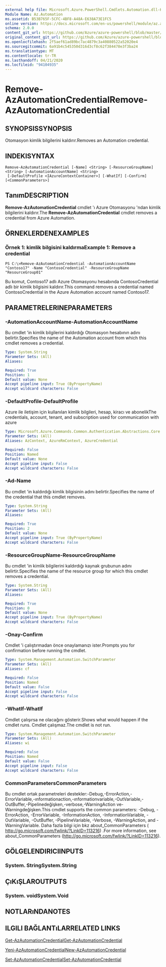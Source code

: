 ```yaml
---
external help file: Microsoft.Azure.PowerShell.Cmdlets.Automation.dll-Help.xml
Module Name: Az.Automation
ms.assetid: B53B765F-5CFC-4BF8-A48A-E638A73E1FC5
online version: https://docs.microsoft.com/en-us/powershell/module/az.automation/remove-azautomationcredential
schema: 2.0.0
content_git_url: https://github.com/Azure/azure-powershell/blob/master/src/Automation/Automation/help/Remove-AzAutomationCredential.md
original_content_git_url: https://github.com/Azure/azure-powershell/blob/master/src/Automation/Automation/help/Remove-AzAutomationCredential.md
ms.openlocfilehash: 2f5aef61ad89bc7ac4879c3a40880522a52020e4
ms.sourcegitcommit: 6a91b4c545350d316d3cf8c62f384478e3f3ba24
ms.translationtype: MT
ms.contentlocale: tr-TR
ms.lasthandoff: 04/21/2020
ms.locfileid: "94104935"
---
```

# <span data-ttu-id="3500a-101">Remove-AzAutomationCredential</span><span class="sxs-lookup"><span data-stu-id="3500a-101">Remove-AzAutomationCredential</span></span>

## <span data-ttu-id="3500a-102">SYNOPSIS</span><span class="sxs-lookup"><span data-stu-id="3500a-102">SYNOPSIS</span></span>
<span data-ttu-id="3500a-103">Otomasyon kimlik bilgilerini kaldırır.</span><span class="sxs-lookup"><span data-stu-id="3500a-103">Removes an Automation credential.</span></span>

## <span data-ttu-id="3500a-104">INDEKI</span><span class="sxs-lookup"><span data-stu-id="3500a-104">SYNTAX</span></span>

```
Remove-AzAutomationCredential [-Name] <String> [-ResourceGroupName] <String> [-AutomationAccountName] <String>
 [-DefaultProfile <IAzureContextContainer>] [-WhatIf] [-Confirm] [<CommonParameters>]
```

## <span data-ttu-id="3500a-105">Tanım</span><span class="sxs-lookup"><span data-stu-id="3500a-105">DESCRIPTION</span></span>
<span data-ttu-id="3500a-106">**Remove-AzAutomationCredential** cmdlet 'ı Azure Otomasyonu 'ndan kimlik bilgilerini kaldırır.</span><span class="sxs-lookup"><span data-stu-id="3500a-106">The **Remove-AzAutomationCredential** cmdlet removes a credential from Azure Automation.</span></span>

## <span data-ttu-id="3500a-107">ÖRNEKLERDEN</span><span class="sxs-lookup"><span data-stu-id="3500a-107">EXAMPLES</span></span>

### <span data-ttu-id="3500a-108">Örnek 1: kimlik bilgisini kaldırma</span><span class="sxs-lookup"><span data-stu-id="3500a-108">Example 1: Remove a credential</span></span>
```
PS C:\>Remove-AzAutomationCredential -AutomationAccountName "Contoso17" -Name "ContosoCredential" -ResourceGroupName "ResourceGroup01"
```

<span data-ttu-id="3500a-109">Bu komut, Contoso17 adlı Azure Otomasyonu hesabında ContosoCredential adlı bir kimlik bilgisini kaldırır.</span><span class="sxs-lookup"><span data-stu-id="3500a-109">This command removes a credential named ContosoCredential in the Azure Automation account named Contoso17.</span></span>

## <span data-ttu-id="3500a-110">PARAMETRELERINE</span><span class="sxs-lookup"><span data-stu-id="3500a-110">PARAMETERS</span></span>

### <span data-ttu-id="3500a-111">-AutomationAccountName</span><span class="sxs-lookup"><span data-stu-id="3500a-111">-AutomationAccountName</span></span>
<span data-ttu-id="3500a-112">Bu cmdlet 'in kimlik bilgilerini kaldırdığı Otomasyon hesabının adını belirtir.</span><span class="sxs-lookup"><span data-stu-id="3500a-112">Specifies the name of the Automation account from which this cmdlet removes a credential.</span></span>

```yaml
Type: System.String
Parameter Sets: (All)
Aliases:

Required: True
Position: 1
Default value: None
Accept pipeline input: True (ByPropertyName)
Accept wildcard characters: False
```

### <span data-ttu-id="3500a-113">-DefaultProfile</span><span class="sxs-lookup"><span data-stu-id="3500a-113">-DefaultProfile</span></span>
<span data-ttu-id="3500a-114">Azure ile iletişim için kullanılan kimlik bilgileri, hesap, kiracı ve abonelik</span><span class="sxs-lookup"><span data-stu-id="3500a-114">The credentials, account, tenant, and subscription used for communication with azure</span></span>

```yaml
Type: Microsoft.Azure.Commands.Common.Authentication.Abstractions.Core.IAzureContextContainer
Parameter Sets: (All)
Aliases: AzContext, AzureRmContext, AzureCredential

Required: False
Position: Named
Default value: None
Accept pipeline input: False
Accept wildcard characters: False
```

### <span data-ttu-id="3500a-115">-Ad</span><span class="sxs-lookup"><span data-stu-id="3500a-115">-Name</span></span>
<span data-ttu-id="3500a-116">Bu cmdlet 'in kaldırdığı kimlik bilgisinin adını belirtir.</span><span class="sxs-lookup"><span data-stu-id="3500a-116">Specifies the name of the credential that this cmdlet removes.</span></span>

```yaml
Type: System.String
Parameter Sets: (All)
Aliases:

Required: True
Position: 2
Default value: None
Accept pipeline input: True (ByPropertyName)
Accept wildcard characters: False
```

### <span data-ttu-id="3500a-117">-ResourceGroupName</span><span class="sxs-lookup"><span data-stu-id="3500a-117">-ResourceGroupName</span></span>
<span data-ttu-id="3500a-118">Bu cmdlet 'in kimlik bilgilerini kaldırdığı kaynak grubunun adını belirtir.</span><span class="sxs-lookup"><span data-stu-id="3500a-118">Specifies the name of the resource group for which this cmdlet removes a credential.</span></span>

```yaml
Type: System.String
Parameter Sets: (All)
Aliases:

Required: True
Position: 0
Default value: None
Accept pipeline input: True (ByPropertyName)
Accept wildcard characters: False
```

### <span data-ttu-id="3500a-119">-Onay</span><span class="sxs-lookup"><span data-stu-id="3500a-119">-Confirm</span></span>
<span data-ttu-id="3500a-120">Cmdlet 'i çalıştırmadan önce onaylamanızı ister.</span><span class="sxs-lookup"><span data-stu-id="3500a-120">Prompts you for confirmation before running the cmdlet.</span></span>

```yaml
Type: System.Management.Automation.SwitchParameter
Parameter Sets: (All)
Aliases: cf

Required: False
Position: Named
Default value: False
Accept pipeline input: False
Accept wildcard characters: False
```

### <span data-ttu-id="3500a-121">-WhatIf</span><span class="sxs-lookup"><span data-stu-id="3500a-121">-WhatIf</span></span>
<span data-ttu-id="3500a-122">Cmdlet çalışırsa ne olacağını gösterir.</span><span class="sxs-lookup"><span data-stu-id="3500a-122">Shows what would happen if the cmdlet runs.</span></span>
<span data-ttu-id="3500a-123">Cmdlet çalışmaz.</span><span class="sxs-lookup"><span data-stu-id="3500a-123">The cmdlet is not run.</span></span>

```yaml
Type: System.Management.Automation.SwitchParameter
Parameter Sets: (All)
Aliases: wi

Required: False
Position: Named
Default value: False
Accept pipeline input: False
Accept wildcard characters: False
```

### <span data-ttu-id="3500a-124">CommonParameters</span><span class="sxs-lookup"><span data-stu-id="3500a-124">CommonParameters</span></span>
<span data-ttu-id="3500a-125">Bu cmdlet ortak parametreleri destekler:-Debug,-ErrorAction,-ErrorVariable,-ınformationaction,-ınformationvariable,-OutVariable,-OutBuffer,-Pipelinedeğişken,-verbose,-WarningAction ve-Warningdeğişken.</span><span class="sxs-lookup"><span data-stu-id="3500a-125">This cmdlet supports the common parameters: -Debug, -ErrorAction, -ErrorVariable, -InformationAction, -InformationVariable, -OutVariable, -OutBuffer, -PipelineVariable, -Verbose, -WarningAction, and -WarningVariable.</span></span> <span data-ttu-id="3500a-126">Daha fazla bilgi için bkz about_CommonParameters ( http://go.microsoft.com/fwlink/?LinkID=113216) .</span><span class="sxs-lookup"><span data-stu-id="3500a-126">For more information, see about_CommonParameters (http://go.microsoft.com/fwlink/?LinkID=113216).</span></span>

## <span data-ttu-id="3500a-127">GÖLGELENDIRICI</span><span class="sxs-lookup"><span data-stu-id="3500a-127">INPUTS</span></span>

### <span data-ttu-id="3500a-128">System. String</span><span class="sxs-lookup"><span data-stu-id="3500a-128">System.String</span></span>

## <span data-ttu-id="3500a-129">ÇıKıŞLAR</span><span class="sxs-lookup"><span data-stu-id="3500a-129">OUTPUTS</span></span>

### <span data-ttu-id="3500a-130">System. void</span><span class="sxs-lookup"><span data-stu-id="3500a-130">System.Void</span></span>

## <span data-ttu-id="3500a-131">NOTLARıNDA</span><span class="sxs-lookup"><span data-stu-id="3500a-131">NOTES</span></span>

## <span data-ttu-id="3500a-132">ILGILI BAĞLANTıLAR</span><span class="sxs-lookup"><span data-stu-id="3500a-132">RELATED LINKS</span></span>

[<span data-ttu-id="3500a-133">Get-AzAutomationCredential</span><span class="sxs-lookup"><span data-stu-id="3500a-133">Get-AzAutomationCredential</span></span>](./Get-AzAutomationCredential.md)

[<span data-ttu-id="3500a-134">Yeni-AzAutomationCredential</span><span class="sxs-lookup"><span data-stu-id="3500a-134">New-AzAutomationCredential</span></span>](./New-AzAutomationCredential.md)

[<span data-ttu-id="3500a-135">Set-AzAutomationCredential</span><span class="sxs-lookup"><span data-stu-id="3500a-135">Set-AzAutomationCredential</span></span>](./Set-AzAutomationCredential.md)


